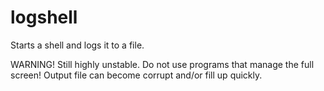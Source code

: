# logshell
Starts a shell and logs it to a file.

WARNING! Still highly unstable.
Do not use programs that manage the full screen! Output file can become corrupt and/or fill up quickly.
